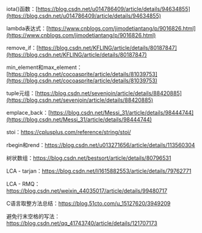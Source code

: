 iota()函数：[https://blog.csdn.net/u014786409/article/details/94634855](https://blog.csdn.net/u014786409/article/details/94634855)

lambda表达式：[https://www.cnblogs.com/jimodetiantang/p/9016826.html](https://www.cnblogs.com/jimodetiantang/p/9016826.html)

remove_if：[https://blog.csdn.net/KFLING/article/details/80187847](https://blog.csdn.net/KFLING/article/details/80187847)

min_element和max_element：[https://blog.csdn.net/cocoasprite/article/details/81039753](https://blog.csdn.net/cocoasprite/article/details/81039753)

tuple元组：[https://blog.csdn.net/sevenjoin/article/details/88420885](https://blog.csdn.net/sevenjoin/article/details/88420885)

emplace_back：[https://blog.csdn.net/Messi_31/article/details/98444744](https://blog.csdn.net/Messi_31/article/details/98444744)

stoi：https://cplusplus.com/reference/string/stoi/

rbegin和rend：https://blog.csdn.net/u013271656/article/details/113560304

树状数组：https://blog.csdn.net/bestsort/article/details/80796531

LCA - tarjan：https://blog.csdn.net/li1615882553/article/details/79762771

LCA - RMQ：https://blog.csdn.net/weixin_44035017/article/details/99480717

C语言取整方法总结：https://blog.51cto.com/u_15127620/3949209

避免行末空格的写法：https://blog.csdn.net/qq_41743740/article/details/121707173